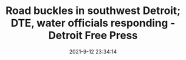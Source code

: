 ---
"title": "Road buckles in southwest Detroit; DTE, water officials responding - Detroit Free Press"
"date": "2021-9-12 23:34:14"
"feed_name": "GOOGLENEWSINDUSTRIAL"
"feed_website": "https://news.google.com/search?q=industrial%2Bincident&hl=en-US&gl=US&ceid=US:en"
"feed_rss": "https://news.google.com/rss/search?q=industrial%2Bincident&hl=en-US&gl=US&ceid=US:en"
"link": "https://www.freep.com/story/news/local/michigan/2021/09/12/road-buckles-southwest-detroit-dte-water-officials-responding/8309644002/"
"file": "_posts/2021-1-1-1beacc5ec786df4e2445083ef5652812108dde90.md"
"accident": "0"
"drilling": "0"
---